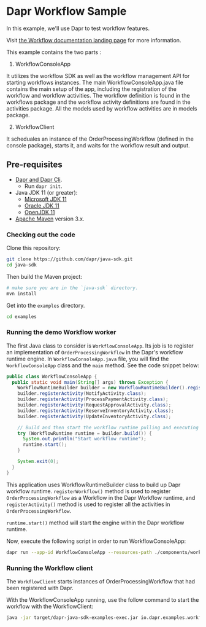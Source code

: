 # Dapr Workflow Sample

In this example, we'll use Dapr to test workflow features.

Visit [the Workflow documentation landing page](https://docs.dapr.io/developing-applications/building-blocks/workflow) for more information.

This example contains the two parts :

1. WorkflowConsoleApp

  It utilizes the workflow SDK as well as the workflow management API for starting workflows instances. The main WorkflowConsoleApp.java file contains the main setup of the app, including the registration of the workflow and workflow activities. The workflow definition is found in the workflows package and the workflow activity definitions are found in the activities package. All the models used by workflow activities are in models package.

2. WorkflowClient

  It scheduales an instance of the OrderProcessingWorkflow (defined in the console package), starts it, and waits for the workflow result and output. 

## Pre-requisites

* [Dapr and Dapr Cli](https://docs.dapr.io/getting-started/install-dapr/).
  * Run `dapr init`.
* Java JDK 11 (or greater):
    * [Microsoft JDK 11](https://docs.microsoft.com/en-us/java/openjdk/download#openjdk-11)
    * [Oracle JDK 11](https://www.oracle.com/technetwork/java/javase/downloads/index.html#JDK11)
    * [OpenJDK 11](https://jdk.java.net/11/)
* [Apache Maven](https://maven.apache.org/install.html) version 3.x.

### Checking out the code

Clone this repository:

```sh
git clone https://github.com/dapr/java-sdk.git
cd java-sdk
```

Then build the Maven project:

```sh
# make sure you are in the `java-sdk` directory.
mvn install
```

Get into the `examples` directory.
```sh
cd examples
```

### Running the demo Workflow worker

The first Java class to consider is `WorkflowConsoleApp`. Its job is to register an implementation of `OrderProcessingWorkflow` in the Dapr's workflow runtime engine. In `WorkflowConsoleApp.java` file, you will find the `WorkflowConsoleApp` class and the `main` method. See the code snippet below:

```java
public class WorkflowConsoleApp {
  public static void main(String[] args) throws Exception {
    WorkflowRuntimeBuilder builder = new WorkflowRuntimeBuilder().registerWorkflow(OrderProcessingWorkflow.class);
    builder.registerActivity(NotifyActivity.class);
    builder.registerActivity(ProcessPaymentActivity.class);
    builder.registerActivity(RequestApprovalActivity.class);
    builder.registerActivity(ReserveInventoryActivity.class);
    builder.registerActivity(UpdateInventoryActivity.class);

    // Build and then start the workflow runtime pulling and executing tasks
    try (WorkflowRuntime runtime = builder.build()) {
      System.out.println("Start workflow runtime");
      runtime.start();
    }

    System.exit(0);
  }
}
```

This application uses WorkflowRuntimeBuilder class to build up Dapr workflow runtime. `registerWorkflow()` method is used to register `OrderProcessingWorkflow` as a Workflow in the Dapr Workflow runtime, and `registerActivity()` method is used to register all the activities in `OrderProcessingWorkflow`.

`runtime.start()` method will start the engine within the Dapr workflow runtime.

Now, execute the following script in order to run WorkflowConsoleApp:
```sh
dapr run --app-id WorkflowConsoleApp --resources-path ./components/workflows --dapr-grpc-port 50001 -- java -jar target/dapr-java-sdk-examples-exec.jar io.dapr.examples.workflows.console.WorkflowConsoleApp
```

### Running the Workflow client

The `WorkflowClient` starts instances of OrderProcessingWorkflow that had been registered with Dapr.

With the WorkflowConsoleApp running, use the follow command to start the workflow with the WorkflowClient:

```sh
java -jar target/dapr-java-sdk-examples-exec.jar io.dapr.examples.workflows.client.WorkflowClient
```

